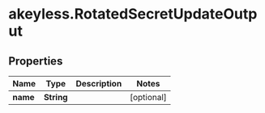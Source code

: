 # akeyless.RotatedSecretUpdateOutput

## Properties

Name | Type | Description | Notes
------------ | ------------- | ------------- | -------------
**name** | **String** |  | [optional] 



